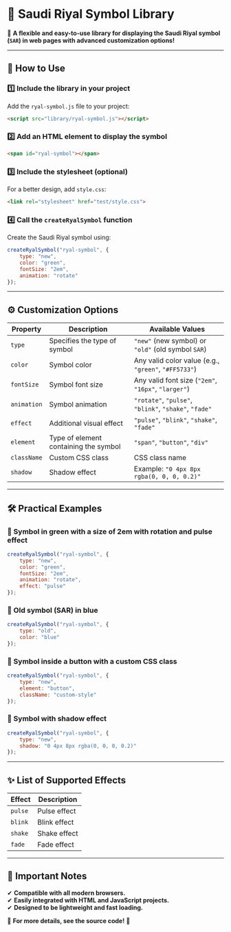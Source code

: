 # 📌 Saudi Riyal Symbol Library

🚀 **A flexible and easy-to-use library for displaying the Saudi Riyal symbol (`SAR`) in web pages with advanced customization options!**

---

## 📖 How to Use

### 1️⃣ Include the library in your project
Add the `ryal-symbol.js` file to your project:
```html
<script src="library/ryal-symbol.js"></script>
```

### 2️⃣ Add an HTML element to display the symbol
```html
<span id="ryal-symbol"></span>
```

### 3️⃣ Include the stylesheet (optional)
For a better design, add `style.css`:
```html
<link rel="stylesheet" href="test/style.css">
```

### 4️⃣ Call the `createRyalSymbol` function
Create the Saudi Riyal symbol using:
```javascript
createRyalSymbol("ryal-symbol", {
    type: "new",
    color: "green",
    fontSize: "2em",
    animation: "rotate"
});
```

---

## ⚙️ Customization Options

| **Property**  | **Description**  | **Available Values**  |
|-------------|------------|------------------|
| `type` | Specifies the type of symbol | `"new"` (new symbol) or `"old"` (old symbol `SAR`) |
| `color` | Symbol color | Any valid color value (e.g., `"green"`, `"#FF5733"`) |
| `fontSize` | Symbol font size | Any valid font size (`"2em"`, `"16px"`, `"larger"`) |
| `animation` | Symbol animation | `"rotate"`, `"pulse"`, `"blink"`, `"shake"`, `"fade"` |
| `effect` | Additional visual effect | `"pulse"`, `"blink"`, `"shake"`, `"fade"` |
| `element` | Type of element containing the symbol | `"span"`, `"button"`, `"div"` |
| `className` | Custom CSS class | CSS class name |
| `shadow` | Shadow effect | Example: `"0 4px 8px rgba(0, 0, 0, 0.2)"` |

---

## 🛠️ Practical Examples

### 🔹 Symbol in green with a size of 2em with rotation and pulse effect
```javascript
createRyalSymbol("ryal-symbol", {
    type: "new",
    color: "green",
    fontSize: "2em",
    animation: "rotate",
    effect: "pulse"
});
```

### 🔹 Old symbol (SAR) in blue
```javascript
createRyalSymbol("ryal-symbol", {
    type: "old",
    color: "blue"
});
```

### 🔹 Symbol inside a button with a custom CSS class
```javascript
createRyalSymbol("ryal-symbol", {
    type: "new",
    element: "button",
    className: "custom-style"
});
```

### 🔹 Symbol with shadow effect
```javascript
createRyalSymbol("ryal-symbol", {
    type: "new",
    shadow: "0 4px 8px rgba(0, 0, 0, 0.2)"
});
```

---

## ✨ List of Supported Effects

| **Effect** | **Description**  |
|------------|------------|
| `pulse` | Pulse effect |
| `blink` | Blink effect |
| `shake` | Shake effect |
| `fade` | Fade effect |

---

## 📢 Important Notes
✔ **Compatible with all modern browsers.**  
✔ **Easily integrated with HTML and JavaScript projects.**  
✔ **Designed to be lightweight and fast loading.**  

🔗 **For more details, see the source code!** 🚀
